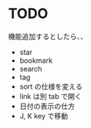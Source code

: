 # TODO
機能追加するとしたら、、
* star
* bookmark
* search
* tag
* sort の仕様を変える
* link は別 tab で開く
* 日付の表示の仕方
* J, K key で移動

